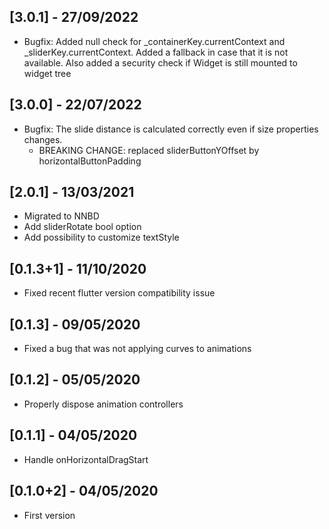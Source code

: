 ## [3.0.1] - 27/09/2022

- Bugfix: Added null check for _containerKey.currentContext and _sliderKey.currentContext. Added a fallback in case that it is not available. Also added a security check if Widget is still mounted to widget tree

## [3.0.0] - 22/07/2022

- Bugfix: The slide distance is calculated correctly even if size properties changes. 
    - BREAKING CHANGE: replaced sliderButtonYOffset by horizontalButtonPadding

## [2.0.1] - 13/03/2021

- Migrated to NNBD
- Add sliderRotate bool option
- Add possibility to customize textStyle

## [0.1.3+1] - 11/10/2020

- Fixed recent flutter version compatibility issue

## [0.1.3] - 09/05/2020

- Fixed a bug that was not applying curves to animations

## [0.1.2] - 05/05/2020

- Properly dispose animation controllers

## [0.1.1] - 04/05/2020

- Handle onHorizontalDragStart

## [0.1.0+2] - 04/05/2020

- First version